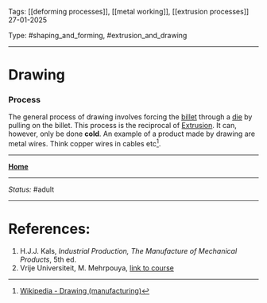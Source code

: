 Tags: [[deforming processes]], [[metal working]], [[extrusion processes]] <br>27-01-2025

Type: #shaping_and_forming, #extrusion_and_drawing

---
# Drawing
### Process
The general process of drawing involves forcing the [billet](!%20Manufacturing%20Technologies%20Overview.md#Terms%20and%20Disambiguation) through a [die](!%20Manufacturing%20Technologies%20Overview.md#Terms%20and%20Disambiguation) by pulling on the billet. This process is the reciprocal of [Extrusion](Extrusion.md). It can, however, only be done __cold__.
An example of a product made by drawing are metal wires. Think copper wires in cables etc[^draw].







---
__[Home](!%20Manufacturing%20Technologies%20Overview.md)__

---
_Status:_ #adult

---
# References:
[^draw]: [Wikipedia - Drawing (manufacturing)](https://en.wikipedia.org/wiki/Drawing_(manufacturing))
1. H.J.J. Kals, _Industrial Production, The Manufacture of Mechanical Products_, 5th ed.
2. Vrije Universiteit, M. Mehrpouya, [link to course](https://canvas.utwente.nl/courses/15351)